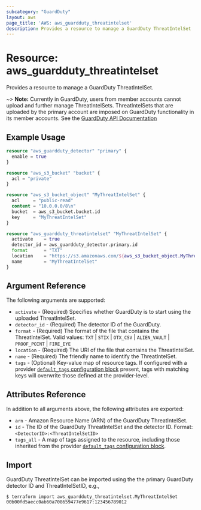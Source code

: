 ```yaml
---
subcategory: "GuardDuty"
layout: aws
page_title: 'AWS: aws_guardduty_threatintelset'
description: Provides a resource to manage a GuardDuty ThreatIntelSet
---
```


# Resource: aws_guardduty_threatintelset

Provides a resource to manage a GuardDuty ThreatIntelSet.

~> **Note:** Currently in GuardDuty, users from member accounts cannot upload and further manage ThreatIntelSets. ThreatIntelSets that are uploaded by the primary account are imposed on GuardDuty functionality in its member accounts. See the [GuardDuty API Documentation](https://docs.aws.amazon.com/guardduty/latest/ug/create-threat-intel-set.html)

## Example Usage

```terraform
resource "aws_guardduty_detector" "primary" {
  enable = true
}

resource "aws_s3_bucket" "bucket" {
  acl = "private"
}

resource "aws_s3_bucket_object" "MyThreatIntelSet" {
  acl     = "public-read"
  content = "10.0.0.0/8\n"
  bucket  = aws_s3_bucket.bucket.id
  key     = "MyThreatIntelSet"
}

resource "aws_guardduty_threatintelset" "MyThreatIntelSet" {
  activate    = true
  detector_id = aws_guardduty_detector.primary.id
  format      = "TXT"
  location    = "https://s3.amazonaws.com/${aws_s3_bucket_object.MyThreatIntelSet.bucket}/${aws_s3_bucket_object.MyThreatIntelSet.key}"
  name        = "MyThreatIntelSet"
}
```

## Argument Reference

The following arguments are supported:

* `activate` - (Required) Specifies whether GuardDuty is to start using the uploaded ThreatIntelSet.
* `detector_id` - (Required) The detector ID of the GuardDuty.
* `format` - (Required) The format of the file that contains the ThreatIntelSet. Valid values: `TXT` | `STIX` | `OTX_CSV` | `ALIEN_VAULT` | `PROOF_POINT` | `FIRE_EYE`
* `location` - (Required) The URI of the file that contains the ThreatIntelSet.
* `name` - (Required) The friendly name to identify the ThreatIntelSet.
* `tags` - (Optional) Key-value map of resource tags. If configured with a provider [`default_tags` configuration block](/docs/providers/aws/index.html#default_tags-configuration-block) present, tags with matching keys will overwrite those defined at the provider-level.

## Attributes Reference

In addition to all arguments above, the following attributes are exported:

* `arn` - Amazon Resource Name (ARN) of the GuardDuty ThreatIntelSet.
* `id` - The ID of the GuardDuty ThreatIntelSet and the detector ID. Format: `<DetectorID>:<ThreatIntelSetID>`
* `tags_all` - A map of tags assigned to the resource, including those inherited from the provider [`default_tags` configuration block](/docs/providers/aws/index.html#default_tags-configuration-block).

## Import

GuardDuty ThreatIntelSet can be imported using the the primary GuardDuty detector ID and ThreatIntelSetID, e.g.,

```
$ terraform import aws_guardduty_threatintelset.MyThreatIntelSet 00b00fd5aecc0ab60a708659477e9617:123456789012
```
